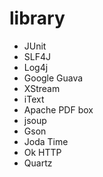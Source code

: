 
# library
- JUnit
- SLF4J
- Log4j
- Google Guava
- XStream
- iText
- Apache PDF box
- jsoup
- Gson
- Joda Time
- Ok HTTP
- Quartz